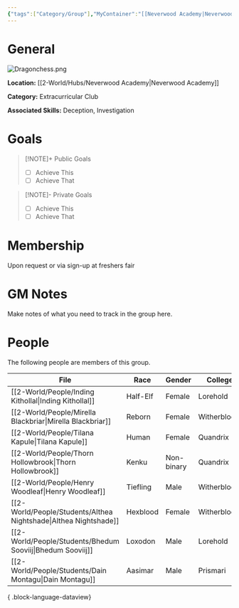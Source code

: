 ```yaml
---
{"tags":["Category/Group"],"MyContainer":"[[Neverwood Academy|Neverwood Academy]]","MyCategory":"Extracurricular Club","image":"Dragonchess.png","obsidianUIMode":"preview","leaders":null,"staff":null,"members":null,"initiates":null,"primary_contact":null,"Skill1":"Deception","Skill2":"Investigation","dg-publish":true,"dg-path":"World/Groups/Extracurricular Club/Dragonchess Club.md","permalink":"/world/groups/extracurricular-club/dragonchess-club/","dgPassFrontmatter":true,"updated":"2025-09-29T12:34:02.000+01:00"}
---
```



# General

![Dragonchess.png](/img/user/z_Assets/Extracurriculars/Dragonchess.png)

**Location:** [[2-World/Hubs/Neverwood Academy\|Neverwood Academy]]

**Category:** Extracurricular Club

**Associated Skills:** Deception, Investigation

# Goals

> [!NOTE]+ Public Goals
> - [ ] Achieve This
> - [ ] Achieve That

> [!NOTE]- Private Goals
> - [ ] Achieve This
> - [ ] Achieve That

# Membership
Upon request or via sign-up at freshers fair

# GM Notes

Make notes of what you need to track in the group here. 


# People

The following people are members of this group.  


| File                                                                | Race     | Gender     | College     |
| ------------------------------------------------------------------- | -------- | ---------- | ----------- |
| [[2-World/People/Inding Kithollal\|Inding Kithollal]]            | Half-Elf | Female     | Lorehold    |
| [[2-World/People/Mirella Blackbriar\|Mirella Blackbriar]]        | Reborn   | Female     | Witherbloom |
| [[2-World/People/Tilana Kapule\|Tilana Kapule]]                  | Human    | Female     | Quandrix    |
| [[2-World/People/Thorn Hollowbrook\|Thorn Hollowbrook]]          | Kenku    | Non-binary | Quandrix    |
| [[2-World/People/Henry Woodleaf\|Henry Woodleaf]]                | Tiefling | Male       | Witherbloom |
| [[2-World/People/Students/Althea Nightshade\|Althea Nightshade]] | Hexblood | Female     | Witherbloom |
| [[2-World/People/Students/Bhedum Sooviij\|Bhedum Sooviij]]       | Loxodon  | Male       | Lorehold    |
| [[2-World/People/Students/Dain Montagu\|Dain Montagu]]           | Aasimar  | Male       | Prismari    |

{ .block-language-dataview}